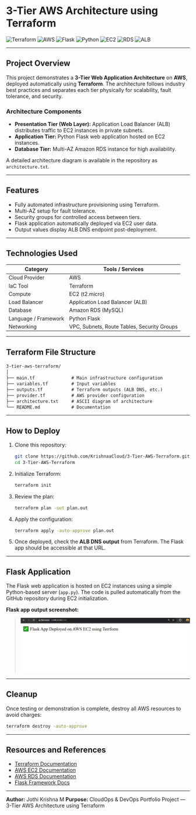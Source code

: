 # 3-Tier AWS Architecture using Terraform

![Terraform](https://img.shields.io/badge/IaC-Terraform-blueviolet?logo=terraform)
![AWS](https://img.shields.io/badge/Cloud-AWS-orange?logo=amazon-aws)
![Flask](https://img.shields.io/badge/Web%20Framework-Flask-black?logo=flask)
![Python](https://img.shields.io/badge/Language-Python-blue?logo=python)
![EC2](https://img.shields.io/badge/Compute-EC2-success?logo=amazon-ec2)
![RDS](https://img.shields.io/badge/Database-RDS-lightblue?logo=amazon-rds)
![ALB](https://img.shields.io/badge/LoadBalancer-ALB-yellow?logo=elastic-load-balancing)

---

## Project Overview
This project demonstrates a **3-Tier Web Application Architecture** on **AWS**, deployed automatically using **Terraform**. The architecture follows industry best practices and separates each tier physically for scalability, fault tolerance, and security.

### Architecture Components
- **Presentation Tier (Web Layer):** Application Load Balancer (ALB) distributes traffic to EC2 instances in private subnets.
- **Application Tier:** Python Flask web application hosted on EC2 instances.
- **Database Tier:** Multi-AZ Amazon RDS instance for high availability.

A detailed architecture diagram is available in the repository as `architecture.txt`.

---

## Features
- Fully automated infrastructure provisioning using Terraform.
- Multi-AZ setup for fault tolerance.
- Security groups for controlled access between tiers.
- Flask application automatically deployed via EC2 user data.
- Output values display ALB DNS endpoint post-deployment.

---

## Technologies Used
| Category | Tools / Services |
|-----------|------------------|
| Cloud Provider | AWS |
| IaC Tool | Terraform |
| Compute | EC2 (t2.micro) |
| Load Balancer | Application Load Balancer (ALB) |
| Database | Amazon RDS (MySQL) |
| Language / Framework | Python Flask |
| Networking | VPC, Subnets, Route Tables, Security Groups |

---

## Terraform File Structure
```
3-tier-aws-terraform/
│
├── main.tf              # Main infrastructure configuration
├── variables.tf         # Input variables
├── outputs.tf           # Terraform outputs (ALB DNS, etc.)
├── provider.tf          # AWS provider configuration
├── architecture.txt     # ASCII diagram of architecture
└── README.md            # Documentation
```

---

## How to Deploy
1. Clone this repository:
   ```bash
   git clone https://github.com/KrishnaaCloud/3-Tier-AWS-Terraform.git
   cd 3-Tier-AWS-Terraform
   ```

2. Initialize Terraform:
   ```bash
   terraform init
   ```

3. Review the plan:
   ```bash
   terraform plan -out plan.out
   ```

4. Apply the configuration:
   ```bash
   terraform apply -auto-approve plan.out
   ```

5. Once deployed, check the **ALB DNS output** from Terraform. The Flask app should be accessible at that URL.

---

## Flask Application
The Flask web application is hosted on EC2 instances using a simple Python-based server (`app.py`). The code is pulled automatically from the GitHub repository during EC2 initialization.

**Flask app output screenshot:**
> ![Flask App Screenshot](Screenshots/flask-Output.png)

---

## Cleanup
Once testing or demonstration is complete, destroy all AWS resources to avoid charges:
```bash
terraform destroy -auto-approve
```

---

## Resources and References
- [Terraform Documentation](https://developer.hashicorp.com/terraform/docs)
- [AWS EC2 Documentation](https://docs.aws.amazon.com/ec2/)
- [AWS RDS Documentation](https://docs.aws.amazon.com/rds/)
- [Flask Framework Docs](https://flask.palletsprojects.com/)

---

**Author:** Jothi Krishna M 
**Purpose:** CloudOps & DevOps Portfolio Project — 3-Tier AWS Architecture using Terraform

